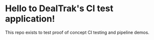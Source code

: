 # Hello to DealTrak's CI test application!

This repo exists to test proof of concept CI testing and pipeline demos.
